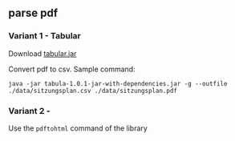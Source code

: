 ## parse pdf

### Variant 1 - Tabular
 
 Download [tabular.jar](https://github.com/tabulapdf/tabula-java/releases)
 
 Convert pdf to csv. Sample command:
 
 `java -jar tabula-1.0.1-jar-with-dependencies.jar -g --outfile ./data/sitzungsplan.csv ./data/sitzungsplan.pdf`
 

### Variant 2 - 

 Use the `pdftohtml` command of the library 